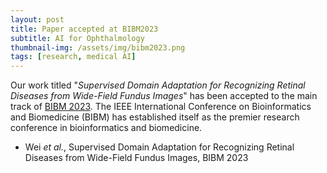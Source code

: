 ```yaml
---
layout: post
title: Paper accepted at BIBM2023
subtitle: AI for Ophthalmology
thumbnail-img: /assets/img/bibm2023.png
tags: [research, medical AI]
---
```


Our work titled "*Supervised Domain Adaptation for Recognizing Retinal Diseases from Wide-Field Fundus Images*" has been accepted to the main track of [BIBM 2023](https://bidma.cpsc.ucalgary.ca/IEEE-BIBM-2023/). The IEEE International Conference on Bioinformatics and Biomedicine (BIBM) has established itself as the premier research conference in bioinformatics and biomedicine.


+ Wei *et al.*, Supervised Domain Adaptation for Recognizing Retinal Diseases from Wide-Field Fundus Images, BIBM 2023
